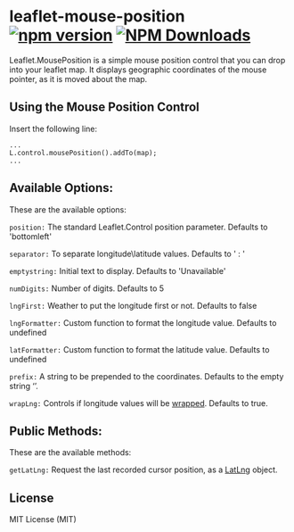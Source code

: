 # leaflet-mouse-position [![npm version][npm-image]][npm-url] [![NPM Downloads][npm-downloads-image]][npm-url]

Leaflet.MousePosition is a simple mouse position control that you can drop into your leaflet map. It displays geographic coordinates of the mouse pointer, as it is moved about the map.

## Using the Mouse Position Control

Insert the following line:

    ...
    L.control.mousePosition().addTo(map);
    ...

## Available Options:

These are the available options:

`position:` The standard Leaflet.Control position parameter. Defaults to 'bottomleft'

`separator:` To separate longitude\latitude values. Defaults to ' : '

`emptystring:` Initial text to display. Defaults to 'Unavailable'

`numDigits:` Number of digits. Defaults to 5

`lngFirst:` Weather to put the longitude first or not. Defaults to false

`lngFormatter:` Custom function to format the longitude value. Defaults to undefined

`latFormatter:` Custom function to format the latitude value. Defaults to undefined

`prefix:` A string to be prepended to the coordinates. Defaults to the empty string ‘’.

`wrapLng:` Controls if longitude values will be [wrapped](https://leafletjs.com/reference-1.5.0.html#latlng-wrap). Defaults to true.

## Public Methods:

These are the available methods:

`getLatLng:` Request the last recorded cursor position, as a
[LatLng](https://leafletjs.com/reference-1.3.2.html#latlng) object.

## License

MIT License (MIT)



[npm-image]: https://badge.fury.io/js/leaflet-mouse-position.svg
[npm-url]: https://www.npmjs.com/package/leaflet-mouse-position
[npm-downloads-image]: https://img.shields.io/npm/dt/leaflet-mouse-position.svg